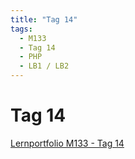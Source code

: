 ```yaml
---
title: "Tag 14"
tags:
  - M133
  - Tag 14
  - PHP
  - LB1 / LB2
---
```


# Tag 14

[Lernportfolio M133 - Tag 14](https://bztfinformatik.github.io/lernportfolio-ZZELAV/docs/tag-0014)